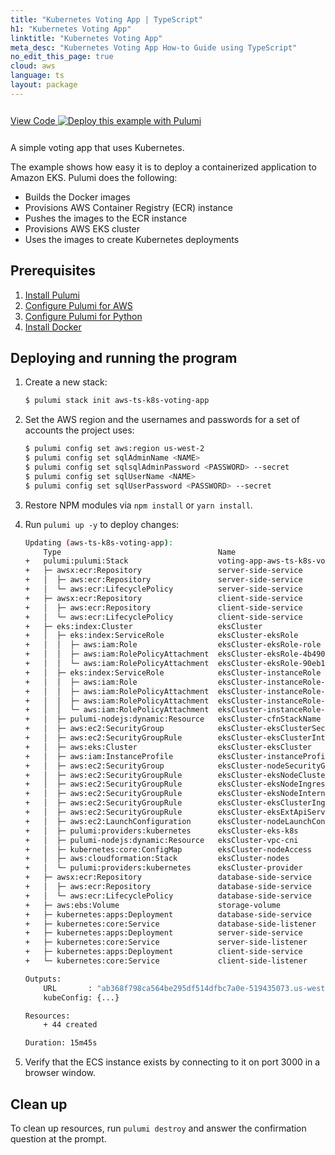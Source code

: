 ```yaml
---
title: "Kubernetes Voting App | TypeScript"
h1: "Kubernetes Voting App"
linktitle: "Kubernetes Voting App"
meta_desc: "Kubernetes Voting App How-to Guide using TypeScript"
no_edit_this_page: true
cloud: aws
language: ts
layout: package
---
```


<!-- WARNING: this page was generated by a tool. Do not edit it by hand. -->
<!-- To change it, please see https://github.com/pulumi/registry/tree/master/tools/mktutorial. -->

<p class="mb-4 inline-flex items-center">
    <a class="rounded-md font-display text-lg text-white bg-white border-2 border-blue-600 px-3 mr-2 whitespace-no-wrap hover:text-white" style="height: 45px; line-height: 41px;" href="https://github.com/pulumi/examples/tree/master/aws-ts-k8s-voting-app" target="_blank">
        <span class="flex items-center">
            <i class="fab fa-github pr-1.5"></i>
            <span>View Code</span>
        </span>
    </a>
    <a href="https://app.pulumi.com/new?template=https://github.com/pulumi/examples/blob/master/aws-ts-k8s-voting-app/README.md" target="_blank">
        <img src="https://get.pulumi.com/new/button.svg" alt="Deploy this example with Pulumi">
    </a>
</p>


A simple voting app that uses Kubernetes.

The example shows how easy it is to deploy a containerized application to Amazon EKS. Pulumi does the following:
- Builds the Docker images
- Provisions AWS Container Registry (ECR) instance
- Pushes the images to the ECR instance
- Provisions AWS EKS cluster
- Uses the images to create Kubernetes deployments

## Prerequisites

1. [Install Pulumi](https://www.pulumi.com/docs/get-started/install/)
1. [Configure Pulumi for AWS](https://www.pulumi.com/docs/intro/cloud-providers/aws/setup/)
1. [Configure Pulumi for Python](https://www.pulumi.com/docs/intro/languages/python/)
1. [Install Docker](https://docs.docker.com/engine/installation/)

## Deploying and running the program


1. Create a new stack:

    ```bash
    $ pulumi stack init aws-ts-k8s-voting-app
    ```

1. Set the AWS region and the usernames and passwords for a set of accounts the project uses:

    ```bash
    $ pulumi config set aws:region us-west-2
    $ pulumi config set sqlAdminName <NAME>
    $ pulumi config set sqlsqlAdminPassword <PASSWORD> --secret
    $ pulumi config set sqlUserName <NAME>
    $ pulumi config set sqlUserPassword <PASSWORD> --secret
    ```

1. Restore NPM modules via `npm install` or `yarn install`.

1. Run `pulumi up -y` to deploy changes:
    ```bash
    Updating (aws-ts-k8s-voting-app):
        Type                                   Name                                          Status
    +   pulumi:pulumi:Stack                    voting-app-aws-ts-k8s-voting-app              created
    +   ├─ awsx:ecr:Repository                 server-side-service                           created
    +   │  ├─ aws:ecr:Repository               server-side-service                           created
    +   │  └─ aws:ecr:LifecyclePolicy          server-side-service                           created
    +   ├─ awsx:ecr:Repository                 client-side-service                           created
    +   │  ├─ aws:ecr:Repository               client-side-service                           created
    +   │  └─ aws:ecr:LifecyclePolicy          client-side-service                           created
    +   ├─ eks:index:Cluster                   eksCluster                                    created
    +   │  ├─ eks:index:ServiceRole            eksCluster-eksRole                            created
    +   │  │  ├─ aws:iam:Role                  eksCluster-eksRole-role                       created
    +   │  │  ├─ aws:iam:RolePolicyAttachment  eksCluster-eksRole-4b490823                   created
    +   │  │  └─ aws:iam:RolePolicyAttachment  eksCluster-eksRole-90eb1c99                   created
    +   │  ├─ eks:index:ServiceRole            eksCluster-instanceRole                       created
    +   │  │  ├─ aws:iam:Role                  eksCluster-instanceRole-role                  created
    +   │  │  ├─ aws:iam:RolePolicyAttachment  eksCluster-instanceRole-e1b295bd              created
    +   │  │  ├─ aws:iam:RolePolicyAttachment  eksCluster-instanceRole-3eb088f2              created
    +   │  │  └─ aws:iam:RolePolicyAttachment  eksCluster-instanceRole-03516f97              created
    +   │  ├─ pulumi-nodejs:dynamic:Resource   eksCluster-cfnStackName                       created
    +   │  ├─ aws:ec2:SecurityGroup            eksCluster-eksClusterSecurityGroup            created
    +   │  ├─ aws:ec2:SecurityGroupRule        eksCluster-eksClusterInternetEgressRule       created
    +   │  ├─ aws:eks:Cluster                  eksCluster-eksCluster                         created
    +   │  ├─ aws:iam:InstanceProfile          eksCluster-instanceProfile                    created
    +   │  ├─ aws:ec2:SecurityGroup            eksCluster-nodeSecurityGroup                  created
    +   │  ├─ aws:ec2:SecurityGroupRule        eksCluster-eksNodeClusterIngressRule          created
    +   │  ├─ aws:ec2:SecurityGroupRule        eksCluster-eksNodeIngressRule                 created
    +   │  ├─ aws:ec2:SecurityGroupRule        eksCluster-eksNodeInternetEgressRule          created
    +   │  ├─ aws:ec2:SecurityGroupRule        eksCluster-eksClusterIngressRule              created
    +   │  ├─ aws:ec2:SecurityGroupRule        eksCluster-eksExtApiServerClusterIngressRule  created
    +   │  ├─ aws:ec2:LaunchConfiguration      eksCluster-nodeLaunchConfiguration            created
    +   │  ├─ pulumi:providers:kubernetes      eksCluster-eks-k8s                            created
    +   │  ├─ pulumi-nodejs:dynamic:Resource   eksCluster-vpc-cni                            created
    +   │  ├─ kubernetes:core:ConfigMap        eksCluster-nodeAccess                         created
    +   │  ├─ aws:cloudformation:Stack         eksCluster-nodes                              created
    +   │  └─ pulumi:providers:kubernetes      eksCluster-provider                           created
    +   ├─ awsx:ecr:Repository                 database-side-service                         created
    +   │  ├─ aws:ecr:Repository               database-side-service                         created
    +   │  └─ aws:ecr:LifecyclePolicy          database-side-service                         created
    +   ├─ aws:ebs:Volume                      storage-volume                                created
    +   ├─ kubernetes:apps:Deployment          database-side-service                         created
    +   ├─ kubernetes:core:Service             database-side-listener                        created
    +   ├─ kubernetes:apps:Deployment          server-side-service                           created
    +   ├─ kubernetes:core:Service             server-side-listener                          created
    +   ├─ kubernetes:apps:Deployment          client-side-service                           created
    +   └─ kubernetes:core:Service             client-side-listener                          created

    Outputs:
        URL       : "ab368f798ca564be295df514dfbc7a0e-519435073.us-west-2.elb.amazonaws.com"
        kubeConfig: {...}

    Resources:
        + 44 created

    Duration: 15m45s
    ```

1.  Verify that the ECS instance exists by connecting to it on port 3000 in a browser window.

## Clean up

To clean up resources, run `pulumi destroy` and answer the confirmation question at the prompt.

